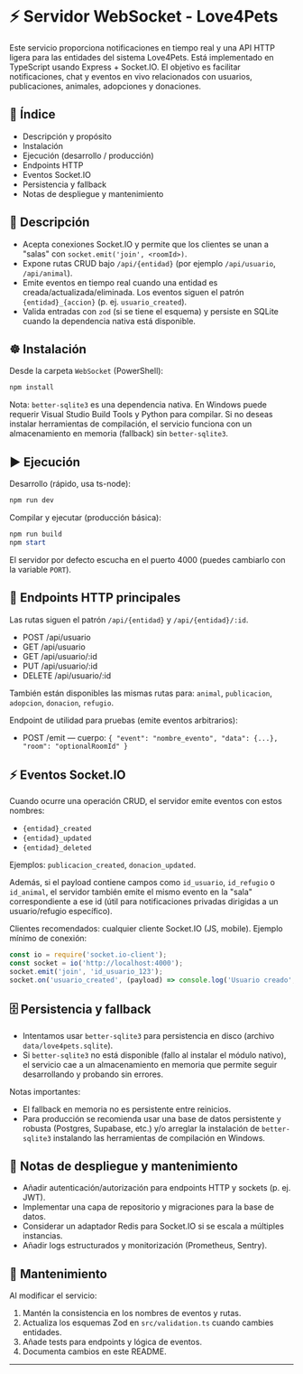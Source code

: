 
# ⚡ Servidor WebSocket - Love4Pets

Este servicio proporciona notificaciones en tiempo real y una API HTTP ligera para las entidades del sistema Love4Pets. Está implementado en TypeScript usando Express + Socket.IO. El objetivo es facilitar notificaciones, chat y eventos en vivo relacionados con usuarios, publicaciones, animales, adopciones y donaciones.

## 📑 Índice

- Descripción y propósito
- Instalación
- Ejecución (desarrollo / producción)
- Endpoints HTTP
- Eventos Socket.IO
- Persistencia y fallback
- Notas de despliegue y mantenimiento

## 📌 Descripción

- Acepta conexiones Socket.IO y permite que los clientes se unan a "salas" con `socket.emit('join', <roomId>)`.
- Expone rutas CRUD bajo `/api/{entidad}` (por ejemplo `/api/usuario`, `/api/animal`).
- Emite eventos en tiempo real cuando una entidad es creada/actualizada/eliminada. Los eventos siguen el patrón `{entidad}_{accion}` (p. ej. `usuario_created`).
- Valida entradas con `zod` (si se tiene el esquema) y persiste en SQLite cuando la dependencia nativa está disponible.

## ☸️ Instalación

Desde la carpeta `WebSocket` (PowerShell):

```powershell
npm install
```

Nota: `better-sqlite3` es una dependencia nativa. En Windows puede requerir Visual Studio Build Tools y Python para compilar. Si no deseas instalar herramientas de compilación, el servicio funciona con un almacenamiento en memoria (fallback) sin `better-sqlite3`.

## ▶️ Ejecución

Desarrollo (rápido, usa ts-node):

```powershell
npm run dev
```

Compilar y ejecutar (producción básica):

```powershell
npm run build
npm start
```

El servidor por defecto escucha en el puerto 4000 (puedes cambiarlo con la variable `PORT`).

## 🔗 Endpoints HTTP principales

Las rutas siguen el patrón `/api/{entidad}` y `/api/{entidad}/:id`.

- POST /api/usuario
- GET /api/usuario
- GET /api/usuario/:id
- PUT /api/usuario/:id
- DELETE /api/usuario/:id

También están disponibles las mismas rutas para: `animal`, `publicacion`, `adopcion`, `donacion`, `refugio`.

Endpoint de utilidad para pruebas (emite eventos arbitrarios):

- POST /emit  — cuerpo: `{ "event": "nombre_evento", "data": {...}, "room": "optionalRoomId" }`

## ⚡ Eventos Socket.IO

Cuando ocurre una operación CRUD, el servidor emite eventos con estos nombres:

- `{entidad}_created`
- `{entidad}_updated`
- `{entidad}_deleted`

Ejemplos: `publicacion_created`, `donacion_updated`.

Además, si el payload contiene campos como `id_usuario`, `id_refugio` o `id_animal`, el servidor también emite el mismo evento en la "sala" correspondiente a ese id (útil para notificaciones privadas dirigidas a un usuario/refugio específico).

Clientes recomendados: cualquier cliente Socket.IO (JS, mobile). Ejemplo mínimo de conexión:

```js
const io = require('socket.io-client');
const socket = io('http://localhost:4000');
socket.emit('join', 'id_usuario_123');
socket.on('usuario_created', (payload) => console.log('Usuario creado', payload));
```

## 🗄️ Persistencia y fallback

- Intentamos usar `better-sqlite3` para persistencia en disco (archivo `data/love4pets.sqlite`).
- Si `better-sqlite3` no está disponible (fallo al instalar el módulo nativo), el servicio cae a un almacenamiento en memoria que permite seguir desarrollando y probando sin errores.

Notas importantes:
- El fallback en memoria no es persistente entre reinicios.
- Para producción se recomienda usar una base de datos persistente y robusta (Postgres, Supabase, etc.) y/o arreglar la instalación de `better-sqlite3` instalando las herramientas de compilación en Windows.

## 🔧 Notas de despliegue y mantenimiento

- Añadir autenticación/autorización para endpoints HTTP y sockets (p. ej. JWT).
- Implementar una capa de repositorio y migraciones para la base de datos.
- Considerar un adaptador Redis para Socket.IO si se escala a múltiples instancias.
- Añadir logs estructurados y monitorización (Prometheus, Sentry).

## 📝 Mantenimiento

Al modificar el servicio:

1. Mantén la consistencia en los nombres de eventos y rutas.
2. Actualiza los esquemas Zod en `src/validation.ts` cuando cambies entidades.
3. Añade tests para endpoints y lógica de eventos.
4. Documenta cambios en este README.

---






